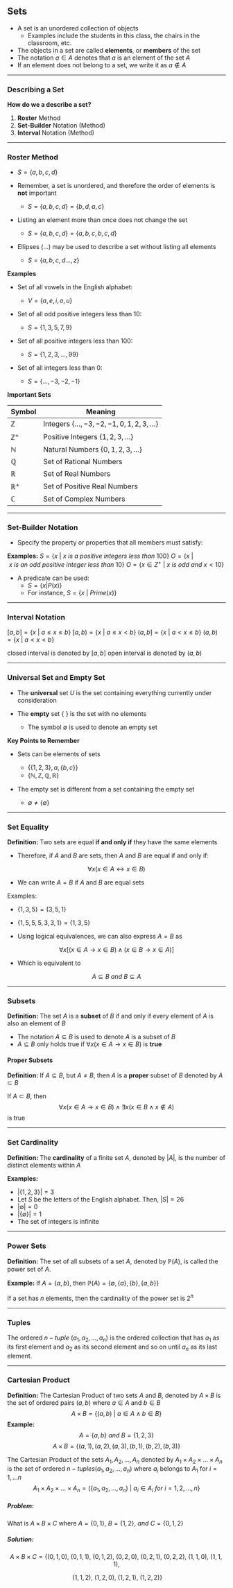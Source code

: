 ## Sets

- A set is an unordered collection of objects
	- Examples include the students in this class, the chairs in the classroom, etc.
- The objects in a set are called **elements**, or **members** of the set
- The notation $a \in A$ denotes that $a$ is an element of the set $A$
- If an element does not belong to a set, we write it as $a \notin A$

- - -
### Describing a Set

**How do we a describe a set?**
1. **Roster** Method
2. **Set-Builder** Notation (Method)
3. **Interval** Notation (Method)

- - -
### Roster Method

- $S=\{a,b,c,d\}$

- Remember, a set is unordered, and therefore the order of elements is **not** important
	- $S=\{a,b,c,d\} =\{b,d,a,c\}$

- Listing an element more than once does not change the set
	- $S=\{a,b,c,d\} = \{a,b,c,b,c,d\}$

- Ellipses ($\dots$) may be used to describe a set without listing all elements
	- $S=\{a,b,c,d \dots, z\}$

**Examples**
- Set of all vowels in the English alphabet:
	- $V=\{a,e,i,o,u\}$

- Set of all odd positive integers less than 10:
	- $S=\{1,3,5,7,9\}$

- Set of all positive integers less than 100:
	- $S=\{1,2,3, \dots, 99\}$

- Set of all integers less than 0:
	- $S=\{\dots, -3, -2, -1\}$


**Important Sets**

| Symbol | Meaning |
| ---- | ---- |
| $\mathbb{Z}$ | Integers                $\{\dots,-3,-2,-1,0,1,2,3,\dots\}$ |
| $\mathbb{Z}^+$ | Positive Integers  $\{1,2,3,\dots\}$ |
| $\mathbb{N}$ | Natural Numbers  $\{0,1,2,3,\dots\}$ |
| $\mathbb{Q}$ | Set of Rational Numbers |
| $\mathbb{R}$ | Set of Real Numbers |
| $\mathbb{R}^+$ | Set of Positive Real Numbers |
| $\mathbb{C}$ | Set of Complex Numbers |

- - -

### Set-Builder Notation

- Specify the property or properties that all members must satisfy:

**Examples:**
$S = \{x~|~x~is~a~positive~ integers~ less ~than ~100\}$
$O=\{x~|~x~is~an~odd~positive~integer~less~than~10\}$
$O=\{x \in Z^+~|~x~is~odd~and~x<10\}$

- A predicate can be used:
	- $S=\{x|P(x)\}$
	- For instance, $S=\{x~|~Prime(x)\}$

- - -

### Interval Notation

$[a,b] = \{x~|~a\leq x\leq b\}$
$[a,b) = \{x~|~a\leq x\lt b\}$
$(a,b] = \{x~|~a\lt x\leq b\}$
$(a,b) = \{x~|~a\lt x\lt b\}$

closed interval is denoted by $[a,b]$
open interval is denoted by $(a,b)$

- - -

### Universal Set and Empty Set

- The **universal** set $U$ is the set containing everything currently under consideration

- The **empty** set $\{~\}$ is the set with no elements
	- The symbol $\emptyset$ is used to denote an empty set

**Key Points to Remember**
- Sets can be elements of sets
	- $\{\{1,2,3\},a,\{b,c\}\}$
	- $\{\mathbb{N}, \mathbb{Z}, \mathbb{Q},\mathbb{R}\}$

- The empty set is different from a set containing the empty set
	- $\emptyset \neq \{\emptyset\}$

- - -

### Set Equality

**Definition:** Two sets are equal **if and only if** they have the same elements

- Therefore, if $A$ and $B$ are sets, then $A$ and $B$ are equal if and only if: 

$$\forall x (x \in A \leftrightarrow  x \in B)$$

- We can write $A=B$ if $A$ and $B$ are equal sets

Examples:

- $\{1,3,5\}=\{3,5,1\}$
- $\{1,5,5,5,3,3,1\}=\{1,3,5\}$

- Using logical equivalences, we can also express $A=B$ as 

$$\forall x [(x \in A \to x \in B) \land (x \in B \to x \in A)]$$

- Which is equivalent to 

$$A \subseteq B~and~B \subseteq A$$
- - -

### Subsets

**Definition:** The set $A$ is a **subset** of $B$ if and only if every element of $A$ is also an element of $B$

- The notation $A \subseteq B$ is used to denote $A$ is a subset of $B$
- $A\subseteq B$ only holds true if $\forall x (x \in A \to x \in B)$ is **true**

#### Proper Subsets
**Definition:** If $A \subseteq B$, but $A\neq B$, then $A$ is a **proper** subset of $B$ denoted by $A \subset B$

If $A\subset B$, then
$$\forall x (x \in A \to x \in B) \land \exists x (x \in B \land x \notin A)$$
is true

- - -

### Set Cardinality

**Definition:** The **cardinality** of a finite set $A$, denoted by $|A|$, is the number of distinct elements within $A$

**Examples:**
- $|\{1,2,3\}| = 3$
- Let $S$ be the letters of the English alphabet. Then, $|S|=26$
- $|\emptyset| = 0$
- $|\{\emptyset\}| = 1$
- The set of integers is infinite

- - -
### Power Sets

**Definition:** The set of all subsets of a set $A$, denoted by $\mathbb{P}(A)$, is called the power set of $A$.

**Example:**
If $A=\{a,b\}$, then $\mathbb{P}(A) = \{\emptyset, \{a\}, \{b\}, \{a,b\}\}$

If a set has $n$ elements, then the cardinality of the power set is $2^n$

- - -
### Tuples

The ordered $n-tuple~(a_{1},a_{2}, \dots, a_{n})$ is the ordered collection that has $a_1$ as its first element and $a_2$ as its second element and so on until $a_{n}$ as its last element.

---
### Cartesian Product

**Definition:** The Cartesian Product of two sets $A$ and $B$, denoted by $A \times B$ is the set of ordered pairs $(a,b)$ where $a \in A$ and $b \in B$ $$A \times B=\{(a,b)~|~a \in A \land b \in B\}$$
**Example:**
$$A=\{a,b\}~and~B=\{1,2,3\}$$
$$A \times B = \{(a,1),(a,2),(a,3),(b,1),(b,2),(b,3)\}$$

The Cartesian Product of the sets $A_{1},A_{2},\dots,A_{n}$ denoted by $A_{1} \times A_{2} \times \dots \times A_{n}$ is the set of ordered $n-tuples (a_1,a_2, \dots, a_n)$ where $a_i$ belongs to $A_1$ for $i=1, \dots n$
$$A_{1} \times A_{2} \times \dots \times A_{n} = (\{a_{1},a_{2}, \dots, a_{n})~|~a_{i} \in A_{i}~for~i=1,2, \dots, n\}$$
##### Problem:
What is $A \times B \times C$ where $A=\{0,1\},~B=\{1,2\},~and~C=\{0,1,2\}$

##### Solution:
$$A \times B \times C = \{(0,1,0),~(0,1,1),~(0,1,2),~(0,2,0),~(0,2,1),~(0,2,2),~(1,1,0),~(1,1,1),$$

$$~(1,1,2),~(1,2,0),~(1,2,1),~(1,2,2)\}$$

